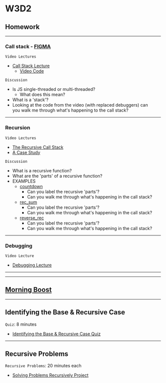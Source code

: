 # W3D2

## Homework 

---

### Call stack - [FIGMA]

`Video Lectures`

- [Call Stack Lecture]
  - [Video Code](./code-it-out/call_stack.js)

`Discussion`

- Is JS single-threaded or multi-threaded?
  - What does this mean?
- What is a 'stack'?
- Looking at the code from the video (with replaced debuggers) can\
you walk me through what's happening to the call stack?

---

### Recursion

`Video Lectures`

- [The Recursive Call Stack]
- [A Case Study]

`Discussion`

- What is a recursive function?
- What are the 'parts' of a recursive function?
- EXAMPLES
  - [countdown](./code-it-out/countdown.js)
    - Can you label the recursive 'parts'?
    - Can you walk me through what's happening in the call stack?
  - [rec_sum](./code-it-out/rec_sum.js)
    - Can you label the recursive 'parts'?
    - Can you walk me through what's happening in the call stack?
  - [reverse_rec](./code-it-out/reverse_rec.js)
    - Can you label the recursive 'parts'?
    - Can you walk me through what's happening in the call stack?

---

### Debugging

`Video Lecture`

- [Debugging Lecture]

---
---


## [Morning Boost]

---

## Identifying the Base & Recursive Case

`Quiz`: 8 minutes

- [Identifying the Base & Recursive Case Quiz]

---

## Recursive Problems

`Recursive Problems`: 20 minutes each

- [Solving Problems Recursively Project]

<!-- constant links -->
[FIGMA]: https://www.figma.com/file/UMWdZXSOPlm3rRSXSNzEAf/Callstack?node-id=0%3A1
<!-- per cohort -->
[Morning Boost]: https://open.appacademy.io/learn/js-py---mar-2022-cohort-1-online/week-3-mar-2022-cohort-1-online/tuesday-morning-boost
[Call Stack Lecture]: https://open.appacademy.io/learn/js-py---mar-2022-cohort-1-online/week-3-mar-2022-cohort-1-online/call-stack-lecture
[The Recursive Call Stack]: https://open.appacademy.io/learn/js-py---mar-2022-cohort-1-online/week-3-mar-2022-cohort-1-online/the-recursive-call-stack
[A Case Study]: https://open.appacademy.io/learn/js-py---mar-2022-cohort-1-online/week-3-mar-2022-cohort-1-online/a-case-study
[Debugging Lecture]: https://open.appacademy.io/learn/js-py---mar-2022-cohort-1-online/week-3-mar-2022-cohort-1-online/debugging-walkthrough
[Identifying the Base & Recursive Case Quiz]: https://open.appacademy.io/learn/js-py---mar-2022-cohort-1-online/week-3---recursion--iifes--and-asynchronous-js/identifying-the-base---recursive-case-quiz
[Solving Problems Recursively Project]: https://open.appacademy.io/learn/js-py---mar-2022-cohort-1-online/week-3---recursion--iifes--and-asynchronous-js/solving-problems-recursively-project

